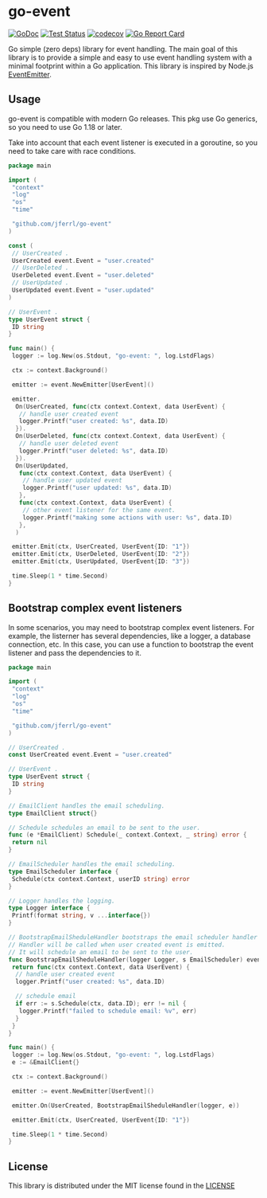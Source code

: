 # go-event

[![GoDoc](https://img.shields.io/static/v1?label=godoc&message=reference&color=blue)](https://pkg.go.dev/github.com/jferrl/go-event)
[![Test Status](https://github.com/jferrl/go-event/workflows/tests/badge.svg)](https://github.com/jferrl/go-event/actions?query=workflow%3Atests)
[![codecov](https://codecov.io/gh/jferrl/go-event/branch/main/graph/badge.svg?token=68I4BZF235)](https://codecov.io/gh/jferrl/go-event)
[![Go Report Card](https://goreportcard.com/badge/github.com/jferrl/go-event)](https://goreportcard.com/report/github.com/jferrl/go-event)

Go simple (zero deps) library for event handling. The main goal of this library is to provide a simple and easy to use event handling system with a minimal footprint within a Go application. This library is inspired by Node.js [EventEmitter](https://nodejs.org/api/events.html#events_class_eventemitter).

## Usage

go-event is compatible with modern Go releases.
This pkg use Go generics, so you need to use Go 1.18 or later.

Take into account that each event listener is executed in a goroutine, so you need to take care with race conditions.

```go
package main

import (
 "context"
 "log"
 "os"
 "time"

 "github.com/jferrl/go-event"
)

const (
 // UserCreated .
 UserCreated event.Event = "user.created"
 // UserDeleted .
 UserDeleted event.Event = "user.deleted"
 // UserUpdated .
 UserUpdated event.Event = "user.updated"
)

// UserEvent .
type UserEvent struct {
 ID string
}

func main() {
 logger := log.New(os.Stdout, "go-event: ", log.LstdFlags)

 ctx := context.Background()

 emitter := event.NewEmitter[UserEvent]()

 emitter.
  On(UserCreated, func(ctx context.Context, data UserEvent) {
   // handle user created event
   logger.Printf("user created: %s", data.ID)
  }).
  On(UserDeleted, func(ctx context.Context, data UserEvent) {
   // handle user deleted event
   logger.Printf("user deleted: %s", data.ID)
  }).
  On(UserUpdated,
   func(ctx context.Context, data UserEvent) {
    // handle user updated event
    logger.Printf("user updated: %s", data.ID)
   },
   func(ctx context.Context, data UserEvent) {
    // other event listener for the same event.
    logger.Printf("making some actions with user: %s", data.ID)
   },
  )

 emitter.Emit(ctx, UserCreated, UserEvent{ID: "1"})
 emitter.Emit(ctx, UserDeleted, UserEvent{ID: "2"})
 emitter.Emit(ctx, UserUpdated, UserEvent{ID: "3"})

 time.Sleep(1 * time.Second)
}
```

## Bootstrap complex event listeners

In some scenarios, you may need to bootstrap complex event listeners. For example, the listerner
has several dependencies, like a logger, a database connection, etc. In this case, you can use a
function to bootstrap the event listener and pass the dependencies to it.

```go
package main

import (
 "context"
 "log"
 "os"
 "time"

 "github.com/jferrl/go-event"
)

// UserCreated .
const UserCreated event.Event = "user.created"

// UserEvent .
type UserEvent struct {
 ID string
}

// EmailClient handles the email scheduling.
type EmailClient struct{}

// Schedule schedules an email to be sent to the user.
func (e *EmailClient) Schedule(_ context.Context, _ string) error {
 return nil
}

// EmailScheduler handles the email scheduling.
type EmailScheduler interface {
 Schedule(ctx context.Context, userID string) error
}

// Logger handles the logging.
type Logger interface {
 Printf(format string, v ...interface{})
}

// BootstrapEmailSheduleHandler bootstraps the email scheduler handler
// Handler will be called when user created event is emitted.
// It will schedule an email to be sent to the user.
func BootstrapEmailSheduleHandler(logger Logger, s EmailScheduler) event.Listerner[UserEvent] {
 return func(ctx context.Context, data UserEvent) {
  // handle user created event
  logger.Printf("user created: %s", data.ID)

  // schedule email
  if err := s.Schedule(ctx, data.ID); err != nil {
   logger.Printf("failed to schedule email: %v", err)
  }
 }
}

func main() {
 logger := log.New(os.Stdout, "go-event: ", log.LstdFlags)
 e := &EmailClient{}

 ctx := context.Background()

 emitter := event.NewEmitter[UserEvent]()

 emitter.On(UserCreated, BootstrapEmailSheduleHandler(logger, e))

 emitter.Emit(ctx, UserCreated, UserEvent{ID: "1"})

 time.Sleep(1 * time.Second)
}
```

## License

This library is distributed under the MIT license found in the [LICENSE](./LICENSE)

